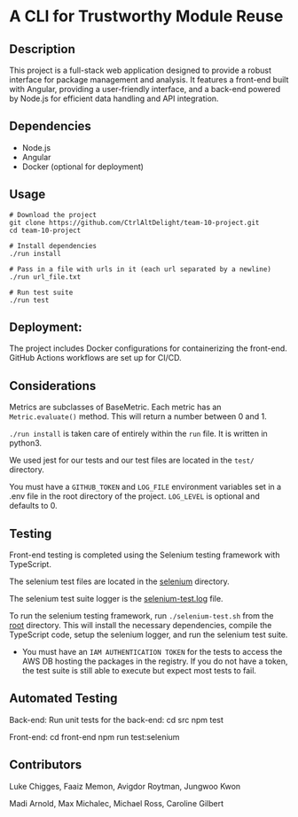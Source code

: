# A CLI for Trustworthy Module Reuse

## Description

This project is a full-stack web application designed to provide a robust interface for package management and analysis. It features a front-end built with Angular, providing a user-friendly interface, and a back-end powered by Node.js for efficient data handling and API integration.

## Dependencies

- Node.js
- Angular
- Docker (optional for deployment)

## Usage

```
# Download the project
git clone https://github.com/CtrlAltDelight/team-10-project.git
cd team-10-project

# Install dependencies
./run install

# Pass in a file with urls in it (each url separated by a newline)
./run url_file.txt

# Run test suite
./run test
```

## Deployment:

The project includes Docker configurations for containerizing the front-end.
GitHub Actions workflows are set up for CI/CD.

## Considerations

Metrics are subclasses of BaseMetric. Each metric has an `Metric.evaluate()` method. This will return a number between 0 and 1.

`./run install` is taken care of entirely within the `run` file. It is written in python3.

We used jest for our tests and our test files are located in the `test/` directory.

You must have a `GITHUB_TOKEN` and `LOG_FILE` environment variables set in a .env file in the root directory of the project. `LOG_LEVEL` is optional and defaults to 0.


## Testing

Front-end testing is completed using the Selenium testing framework with TypeScript.

The selenium test files are located in the [selenium](front-end/selenium/) directory. 

The selenium test suite logger is the [selenium-test.log](./selenium-test.log) file.

To run the selenium testing framework, run `./selenium-test.sh` from the [root](./) directory. This will install the necessary dependencies, compile the TypeScript code, setup the selenium logger, and run the selenium test suite.

- You must have an `IAM AUTHENTICATION TOKEN` for the tests to access the AWS DB hosting the packages in the registry. If you do not have a token, the test suite is still able to execute but expect most tests to fail.

## Automated Testing

Back-end: Run unit tests for the back-end:
cd src
npm test

Front-end: 
cd front-end
npm run test:selenium


## Contributors

Luke Chigges, Faaiz Memon, Avigdor Roytman, Jungwoo Kwon

Madi Arnold, Max Michalec, Michael Ross, Caroline Gilbert
